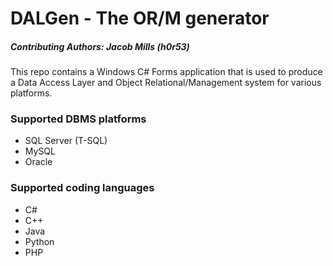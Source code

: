 # DALGen - The OR/M generator
##### Contributing Authors: Jacob Mills (h0r53)

This repo contains a Windows C# Forms application that is used to produce a Data Access Layer and Object Relational/Management system for various platforms.

### Supported DBMS platforms
* SQL Server (T-SQL)
* MySQL
* Oracle

### Supported coding languages
* C#
* C++
* Java
* Python
* PHP
